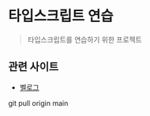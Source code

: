 # 타입스크립트 연습

> 타입스크립트를 연습하기 위한 프로젝트

## 관련 사이트

- [벨로그](https://velog.io/@gaebaribari/series/typescript)


git pull origin main
